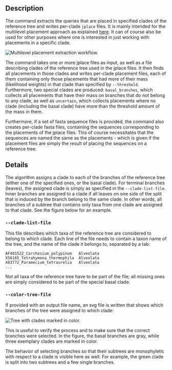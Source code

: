 ## Description

The command extracts the queries that are placed in specified clades of the reference tree and writes per-clade `jplace` files. It is mainly intended for the multilevel placement approach as explained [here](https://www.biorxiv.org/content/early/2018/04/11/299792). It can of course also be used for other purposes where one is interested in just working with placements in a specific clade.

![Multilevel placement extraction workflow.](https://github.com/lczech/gappa/blob/master/doc/png/workflow_multilevel.png?raw=true)

The command takes one or more jplace files as input, as well as a file describing clades of the reference tree used in the jplace files.
It then finds all placements in those clades and writes per-clade placement files, each of them containing only those placements that had more of their mass (likelihood weights) in that clade than specified by `--threshold`.
Furthermore, two special clades are produced: `basal_branches`, which collects all placements that have their mass on branches that do not belong to any clade, as well as `uncertain`, which collects placements where no clade (including the basal clade) have more than the threshold amount of the mass in them.

Furthermore, if a set of fasta sequence files is provided, the command also creates per-clade fasta files, containing the sequences corresponding to the placements of the jplace files.
This of course necessitates that the sequences are named the same as the placements - which is given if the placement files are simply the result of placing the sequences on a reference tree.

## Details

The algorithm assigns a clade to each of the branches of the reference tree (either one of the specified ones, or the basal clade).
For terminal branches (leaves), the assigned clade is simply as specified in the `--clade-list-file`.
Inner branches are assigned to a clade if all leaves on one side of the split that is induced by the branch belong to the same clade.
In other words, all branches of a subtree that contains only taxa from one clade are assigned to that clade.
See the figure below for an example.

### `--clade-list-file`

This file describes which taxa of the reference tree are considered to belong to which clade.
Each line of the file needs to contain a taxon name of the tree, and the name of the clade it belongs to, separated by a tab:

    AF401522_Carchesium_polypinum	Alveolata
    X56165_Tetrahymena_thermophila	Alveolata
    X03772_Paramecium_tetraurelia	Alveolata
    ...

Not all taxa of the reference tree have to be part of the file; all missing ones are simply considered to be part of the special basal clade.

### `--color-tree-file`

If provided with an output file name, an svg file is written that shows which branches of the tree were assigned to which clade:

![Tree with clades marked in color.](https://github.com/lczech/gappa/blob/master/doc/png/prepare_extract.png?raw=true)

This is useful to verify the process and to make sure that the correct branches were selected.
In the figure, the basal branches are gray, while three exemplary clades are marked in color.

The behavior of selecting branches so that their subtrees are monophyletic with respect to a clade is visible here as well: For example, the green clade is split into two subtrees and a few single branches.
